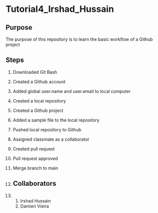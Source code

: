 # Tutorial4_Irshad_Hussain

## Purpose
The purpose of this repository is to learn the basic workflow of a Github project

## Steps
1. Downloaded Git Bash
2. Created a Github account
3. Added global user.name and user.email to local computer
4. Created a local repository
5. Created a Github project
6. Added a sample file to the local repository
7. Pushed local repository to Github
8. Assigned classmate as a collaborator
9. Created pull request
10. Pull request approved
11. Merge branch to main

12. ## Collaborators
13. 1. Irshad Hussain
    2. Damien Vieira
